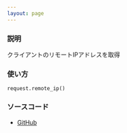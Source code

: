 ```yaml
---
layout: page
---
```


### 説明

クライアントのリモートIPアドレスを取得

### 使い方

    request.remote_ip()


### ソースコード

- [GitHub](https://github.com/rails/rails/blob/984c3ef2775781d47efa9f541ce570daa2434a80/actionpack/lib/action_dispatch/http/request.rb#L289)
